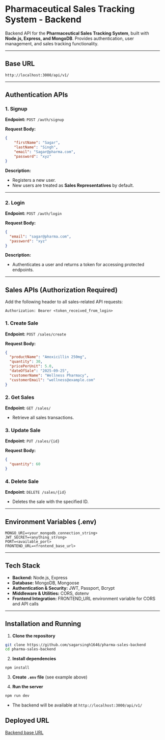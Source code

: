 # Pharmaceutical Sales Tracking System - Backend

Backend API for the **Pharmaceutical Sales Tracking System**, built with **Node.js, Express, and MongoDB**. Provides authentication, user management, and sales tracking functionality.

---

## Base URL
```
http://localhost:3000/api/v1/
```

---

## Authentication APIs

### 1. Signup
**Endpoint:** `POST /auth/signup`

**Request Body:**
```json
{
    "firstName": "Sagar",
    "lastName": "Singh",
    "email": "Sagar@pharma.com",
    "password": "xyz"
}
```

**Description:**
- Registers a new user.
- New users are treated as **Sales Representatives** by default.

---

### 2. Login
**Endpoint:** `POST /auth/login`

**Request Body:**
```json
{
  "email": "sagar@pharma.com",
  "password": "xyz"
}
```

**Description:**
- Authenticates a user and returns a token for accessing protected endpoints.

---

## Sales APIs (Authorization Required)
Add the following header to all sales-related API requests:
```
Authorization: Bearer <token_received_from_login>
```

### 1. Create Sale
**Endpoint:** `POST /sales/create`

**Request Body:**
```json
{
  "productName": "Amoxicillin 250mg",
  "quantity": 30,
  "pricePerUnit": 5.0,
  "dateOfSale": "2025-09-25",
  "customerName": "Wellness Pharmacy",
  "customerEmail": "wellness@example.com"
}
```

### 2. Get Sales
**Endpoint:** `GET /sales/`
- Retrieve all sales transactions.

### 3. Update Sale
**Endpoint:** `PUT /sales/{id}`

**Request Body:**
```json
{
  "quantity": 60
}
```

### 4. Delete Sale
**Endpoint:** `DELETE /sales/{id}`
- Deletes the sale with the specified ID.

---

## Environment Variables (.env)
```env
MONGO_URI=<your_mongodb_connection_string>
JWT_SECRET=<anything_strong>
PORT=<available_port>
FRONTEND_URL=<frontend_base_url>
```

---

## Tech Stack
- **Backend:** Node.js, Express
- **Database:** MongoDB, Mongoose
- **Authentication & Security:** JWT, Passport, Bcrypt
- **Middleware & Utilities:** CORS, dotenv
- **Frontend Integration:** FRONTEND_URL environment variable for CORS and API calls

---

## Installation and Running

1. **Clone the repository**
```bash
git clone https://github.com/sagarsingh1646/pharma-sales-backend
cd pharma-sales-backend
```

2. **Install dependencies**
```bash
npm install
```

3. **Create `.env` file** (see example above)

4. **Run the server**
```bash
npm run dev
```
- The backend will be available at `http://localhost:3000/api/v1/`


## Deployed URL
[Backend base URL](https://pharma-sales-backend-v1.onrender.com/)

